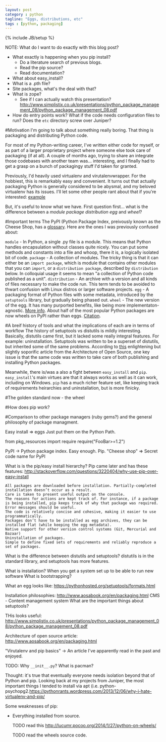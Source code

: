 ```yaml
---
layout: post
category : python
tagline: "Eggs, distributions, etc"
tags : [python, packaging]
---
```

{% include JB/setup %}

NOTE: What do I want to do exactly with this blog post?
- What exactly is happening when you pip install?
    + Do a literature search of previous blogs.
    + Read the pip source?
    + Read documentation?
- What about easy_install?
- What is a .pth file?
- Site packages, what's the deal with that?
- What is zope?
    + See if I can actually watch this presentation? http://www.simplistix.co.uk/presentations/python_package_management_08/python_package_management_08.pdf
- How do entry points work? What if the code needs configuration files to run? Does the `etc` directory screw over Juniper?


#Motivation
I'm going to talk about something really boring. That thing is packaging and distributing Python code. 

For most of my Python-writing career, I've written either code for myself, or as part of a larger proprietary project where someone else took care of packaging (if at all). A couple of months ago, trying to share an integrate those codebases with another team was... interesting, and I finally had to get a grasp on a bunch of packagingy stuff I'd taken for granted.

Previously, I'd heavily used virtualenv and virutalenvwrapper. For the hobbiest, this is remarkably easy and convenient. It turns out that actually packaging Python is generally considered to be abysmal, and my beloved virtualenv has its issues. I'll let some other people rant about that if you're interested: [example](https://pythonrants.wordpress.com/2013/12/06/why-i-hate-virtualenv-and-pip/)

But, it's useful to know what we have. First question first... what is the difference between a *module* *package* *distribution* *egg* and *wheel*?

#Important terms
The PyPI (Python Package Index, preivously known as the Cheese Shop, has a [glossary](https://packaging.python.org/en/latest/glossary.html). Here are the ones I was previously confused about:

`module` - In Python, a single .py file is a module. This means that Python handles encapsulation without classes quite nicely. You can put some methods and constants into a file and whoop, there it is, a logically isolated bit of code.
`package` - A collection of modules. The tricky thing is that it can either be an `import package`, which is module that contains other modules that you can `import`, or a `distribution package`, described by `distribution` below. In colloquial usage it seems to mean "a collection of Python code published as a unit".
`distribution` - An archive with a version and all kinds of files necessary to make the code run. This term tends to be avoided to thwart confusion with Linux distros or larger software projects.
`egg` - A packaging format of Python files with some metadata, introduced by the `setuptools` library, but gradually being phased out.
`wheel` - The new version of the egg. It has many purported benefits, like being more implementaton-agnostic. [More info](http://wheel.readthedocs.org/en/latest/story.html). About half of the most popular Python packages are now wheels on PyPI rather than eggs. [Citation](http://pythonwheels.com/).

#A breif history of tools and what the implications of each are in terms of workflow
The history of setuptools vs distutils is mildly interesting. Basically, distutils came first, but it lacked some really integral features. For example: uninstallation. Setuptools was written to be a superset of distutils, but inherited some of the same problems. According to [this](http://www.aosabook.org/en/packaging.html) enlightening but slightly soporific article from the Architecture of Open Source, one key issue is that the same code was written to take care of both publishing and installing Python packages.

Meanwhile, there is/was a also a fight between `easy_install` and `pip`. `easy_install`'s main virtues are that it always works as well as it can work, including on Windows. `pip` has a much richer feature set, like keeping track of requirements heirarchies and uninstallation, but is more finicky.

#The golden standard now - the wheel


#How does pip work?


#Comparison to other package managers (ruby gems?) and the general philosophy of package managment.



Easy install => eggs
Just put them on the Python Path. 

from pkg_resources import require
require("FooBar>=1.2")

PyPI -> Python package index. Easy enough. Pip.
"Cheese shop" => Secret code name for PyPI

What is is the pip/easy install hierarchy? 
Pip came later and has these features: http://stackoverflow.com/questions/3220404/why-use-pip-over-easy-install

    All packages are downloaded before installation. Partially-completed installation doesn’t occur as a result.
    Care is taken to present useful output on the console.
    The reasons for actions are kept track of. For instance, if a package is being installed, pip keeps track of why that package was required.
    Error messages should be useful.
    The code is relatively concise and cohesive, making it easier to use programmatically.
    Packages don’t have to be installed as egg archives, they can be installed flat (while keeping the egg metadata).
    Native support for other version control systems (Git, Mercurial and Bazaar)
    Uninstallation of packages.
    Simple to define fixed sets of requirements and reliably reproduce a set of packages.

What is the difference between distutils and setuptools?
distutils is in the standard library, and setuptools has more features.


What is installation? When you get a system set up to be able to run new software
What is bootstrapping? 

What an egg looks like: https://pythonhosted.org/setuptools/formats.html

Installation philosophies: http://www.aosabook.org/en/packaging.html
CMS - Content management system
What are the important things about setuptools?

THis looks useful: http://www.simplistix.co.uk/presentations/python_package_management_08/python_package_management_08.pdf

Architecture of open source article: http://www.aosabook.org/en/packaging.html

"Virutalenv and pip basics" -> An article I've apparently read in the past and enjoyed. 



TODO:
Why `__init__.py`?
What is pacman?

Thought: it's true that eventually everyone needs isolation beyond that of Python and pip. Looking back at my projects from Juniper, the most important things I tended to install via apt (i.e. python-psychopg2.https://pythonrants.wordpress.com/2013/12/06/why-i-hate-virtualenv-and-pip/

Some weaknesses of pip:
- Everything installed from source.

    TODO read this
    http://lucumr.pocoo.org/2014/1/27/python-on-wheels/ 

    TODO read the wheels source code.


